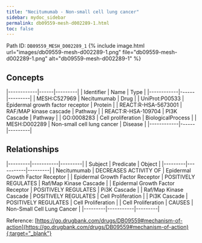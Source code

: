 ```yaml
---
title: "Necitumumab - Non-small cell lung cancer"
sidebar: mydoc_sidebar
permalink: db09559-mesh-d002289-1.html
toc: false 
---
```



Path ID: `DB09559_MESH_D002289_1`
{% include image.html url="images/db09559-mesh-d002289-1.png" file="db09559-mesh-d002289-1.png" alt="db09559-mesh-d002289-1" %}

## Concepts

|------------|------|---------|
| Identifier | Name | Type    |
|------------|------|---------|
| MESH:C527969 | Necitumumab | Drug |
| UniProt:P00533 | Epidermal growth factor receptor | Protein |
| REACT:R-HSA-5673001 | RAF/MAP kinase cascade | Pathway |
| REACT:R-HSA-109704 | PI3K Cascade | Pathway |
| GO:0008283 | Cell proliferation | BiologicalProcess |
| MESH:D002289 | Non-small cell lung cancer | Disease |
|------------|------|---------|

## Relationships

|---------|-----------|---------|
| Subject | Predicate | Object  |
|---------|-----------|---------|
| Necitumumab | DECREASES ACTIVITY OF | Epidermal Growth Factor Receptor |
| Epidermal Growth Factor Receptor | POSITIVELY REGULATES | Raf/Map Kinase Cascade |
| Epidermal Growth Factor Receptor | POSITIVELY REGULATES | Pi3K Cascade |
| Raf/Map Kinase Cascade | POSITIVELY REGULATES | Cell Proliferation |
| Pi3K Cascade | POSITIVELY REGULATES | Cell Proliferation |
| Cell Proliferation | CAUSES | Non-Small Cell Lung Cancer |
|---------|-----------|---------|

Reference: [https://go.drugbank.com/drugs/DB09559#mechanism-of-action](https://go.drugbank.com/drugs/DB09559#mechanism-of-action){:target="_blank"}